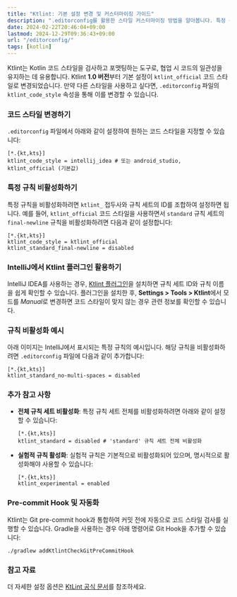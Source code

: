 ```yaml
---
title: "Ktlint: 기본 설정 변경 및 커스터마이징 가이드"
description: ".editorconfig를 활용한 스타일 커스터마이징 방법을 알아봅니다. 특정 규칙 비활성화, IntelliJ 플러그인 사용법, 그리고 효율적인 코드 스타일 관리 팁을 제공합니다."
date: 2024-02-22T20:46:04+09:00
lastmod: 2024-12-29T09:36:43+09:00
url: "/editorconfig/"
tags: [kotlin]
---
```


Ktlint는 Kotlin 코드 스타일을 검사하고 포맷팅하는 도구로, 협업 시 코드의 일관성을 유지하는 데 유용합니다. Ktlint **1.0 버전**부터 기본 설정이 `ktlint_official` 코드 스타일로 변경되었습니다. 만약 다른 스타일을 사용하고 싶다면, `.editorconfig` 파일의 `ktlint_code_style` 속성을 통해 이를 변경할 수 있습니다.

### **코드 스타일 변경하기**
`.editorconfig` 파일에서 아래와 같이 설정하여 원하는 코드 스타일을 지정할 수 있습니다:

```
[*.{kt,kts}]
ktlint_code_style = intellij_idea # 또는 android_studio, ktlint_official (기본값)
```

### **특정 규칙 비활성화하기**
특정 규칙을 비활성화하려면 `ktlint_` 접두사와 규칙 세트의 ID를 조합하여 설정하면 됩니다. 예를 들어, `ktlint_official` 코드 스타일을 사용하면서 `standard` 규칙 세트의 `final-newline` 규칙을 비활성화하려면 다음과 같이 설정합니다:

```
[*.{kt,kts}]
ktlint_code_style = ktlint_official
ktlint_standard_final-newline = disabled
```

### **IntelliJ에서 Ktlint 플러그인 활용하기**
IntelliJ IDEA를 사용하는 경우, [Ktlint 플러그인](https://plugins.jetbrains.com/plugin/15057-ktlint)을 설치하면 규칙 세트 ID와 규칙 이름을 쉽게 확인할 수 있습니다. 플러그인을 설치한 후, **Settings > Tools > Ktlint**에서 모드를 *Manual*로 변경하면 코드 스타일이 맞지 않는 경우 관련 정보를 확인할 수 있습니다.

### **규칙 비활성화 예시**
아래 이미지는 IntelliJ에서 표시되는 특정 규칙의 예시입니다. 해당 규칙을 비활성화하려면 `.editorconfig` 파일에 다음과 같이 추가합니다:

```
[*.{kt,kts}]
ktlint_standard_no-multi-spaces = disabled
```

### **추가 참고 사항**
- **전체 규칙 세트 비활성화**: 특정 규칙 세트 전체를 비활성화하려면 아래와 같이 설정할 수 있습니다:
  ```
  [*.{kt,kts}]
  ktlint_standard = disabled # 'standard' 규칙 세트 전체 비활성화
  ```
- **실험적 규칙 활성화**: 실험적 규칙은 기본적으로 비활성화되어 있으며, 명시적으로 활성화해야 사용할 수 있습니다:
  ```
  [*.{kt,kts}]
  ktlint_experimental = enabled
  ```

### **Pre-commit Hook 및 자동화**
Ktlint는 Git pre-commit hook과 통합하여 커밋 전에 자동으로 코드 스타일 검사를 실행할 수 있습니다. Gradle을 사용하는 경우 아래 명령어로 Git Hook을 추가할 수 있습니다:
```
./gradlew addKtlintCheckGitPreCommitHook
```

### **참고 자료**
더 자세한 설정 옵션은 [KtLint 공식 문서](https://pinterest.github.io/ktlint/latest/rules/configuration-ktlint/)를 참조하세요.

